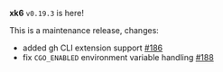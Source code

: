 **xk6** `v0.19.3` is here!

This is a maintenance release, changes:

- added gh CLI extension support [#186](https://github.com/grafana/xk6/issues/186)
- fix `CGO_ENABLED` environment variable handling [#188](https://github.com/grafana/xk6/issues/188)
